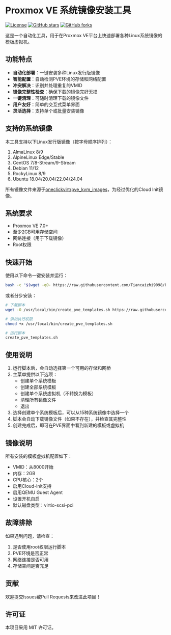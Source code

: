 # Proxmox VE 系统镜像安装工具

[![License](https://img.shields.io/github/license/Tiancaizhi9098/Proxmox-VE-Images)](https://github.com/Tiancaizhi9098/Proxmox-VE-Images/blob/main/LICENSE)
[![GitHub stars](https://img.shields.io/github/stars/Tiancaizhi9098/Proxmox-VE-Images?style=social)](https://github.com/Tiancaizhi9098/Proxmox-VE-Images/stargazers)
[![GitHub forks](https://img.shields.io/github/forks/Tiancaizhi9098/Proxmox-VE-Images?style=social)](https://github.com/Tiancaizhi9098/Proxmox-VE-Images/network/members)

这是一个自动化工具，用于在Proxmox VE平台上快速部署各种Linux系统镜像的模板虚拟机。

## 功能特点

* **自动化部署**：一键安装多种Linux发行版镜像
* **智能配置**：自动检测PVE环境的存储和网络配置
* **冲突解决**：识别并处理重复的VMID
* **镜像完整性检查**：确保下载的镜像完好无损
* **一键清理**：可随时清理下载的镜像文件
* **用户友好**：简单的交互式菜单界面
* **灵活选择**：支持单个或批量安装镜像

## 支持的系统镜像

本工具支持以下Linux发行版镜像（按字母顺序排列）：

1. AlmaLinux 8/9
2. AlpineLinux Edge/Stable
3. CentOS 7/8-Stream/9-Stream
4. Debian 11/12
5. RockyLinux 8/9
6. Ubuntu 18.04/20.04/22.04/24.04

所有镜像文件来源于[oneclickvirt/pve_kvm_images](https://github.com/oneclickvirt/pve_kvm_images/releases/tag/images)，为经过优化的Cloud Init镜像。

## 系统要求

* Proxmox VE 7.0+
* 至少2GB可用存储空间
* 网络连接（用于下载镜像）
* Root权限

## 快速开始

使用以下命令一键安装并运行：

```bash
bash -c "$(wget -qO- https://raw.githubusercontent.com/Tiancaizhi9098/Proxmox-VE-Images/main/create_pve_templates.sh)"
```

或者分步安装：

```bash
# 下载脚本
wget -O /usr/local/bin/create_pve_templates.sh https://raw.githubusercontent.com/Tiancaizhi9098/Proxmox-VE-Images/main/create_pve_templates.sh

# 添加执行权限
chmod +x /usr/local/bin/create_pve_templates.sh

# 运行脚本
create_pve_templates.sh
```

## 使用说明

1. 运行脚本后，会自动选择第一个可用的存储和网桥
2. 主菜单提供以下选项：
   - 创建单个系统模板
   - 创建全部系统模板
   - 创建单个系统虚拟机（不转换为模板）
   - 清理所有镜像文件
   - 退出
3. 选择创建单个系统模板后，可以从15种系统镜像中选择一个
4. 脚本会自动下载镜像文件（如果不存在），并检查其完整性
5. 创建完成后，即可在PVE界面中看到新建的模板或虚拟机

## 镜像说明

所有安装的模板虚拟机配置如下：

* VMID：从8000开始
* 内存：2GB
* CPU核心：2个
* 启用Cloud-Init支持
* 启用QEMU Guest Agent
* 设置开机自启
* 默认磁盘类型：virtio-scsi-pci

## 故障排除

如果遇到问题，请检查：

1. 是否使用root权限运行脚本
2. PVE环境是否正常
3. 网络连接是否可用
4. 存储空间是否充足

## 贡献

欢迎提交Issues或Pull Requests来改进此项目！

## 许可证

本项目采用 MIT 许可证。 